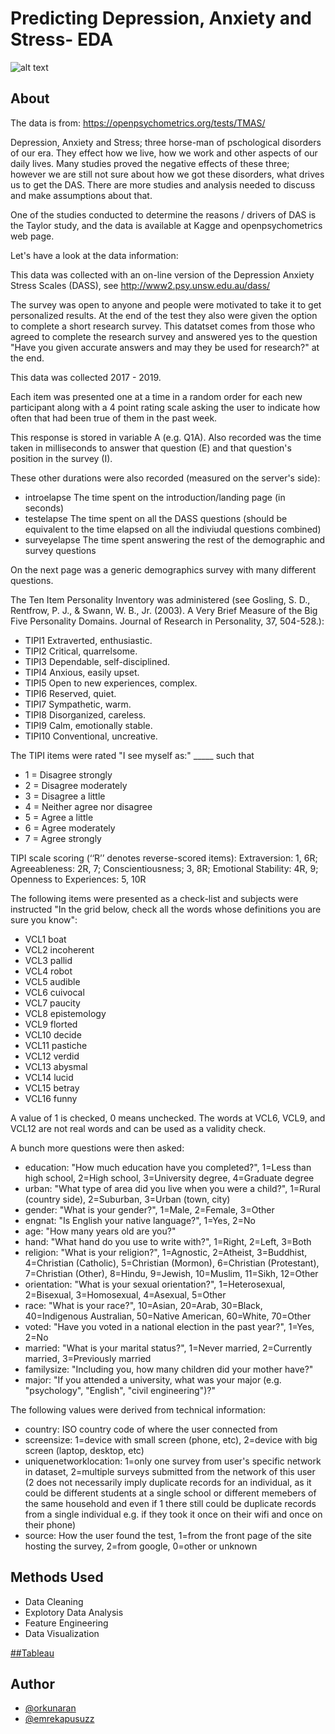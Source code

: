 
# Predicting Depression, Anxiety and Stress- EDA

![alt text](https://www-assets.perkbox.com/media/7058/i960/22a5cdad3b473bc9ff2a.jpg)




## About

The data is from: https://openpsychometrics.org/tests/TMAS/

Depression, Anxiety and Stress; three horse-man of pschological disorders of our era. They effect how we live, how we work and other aspects of our daily lives. Many studies proved the negative effects of these three; however we are still not sure about how we got these disorders, what drives us to get the DAS. There are more studies and analysis needed to discuss and make assumptions about that.

One of the studies conducted to determine the reasons / drivers of DAS is the Taylor study, and the data is available at Kagge and openpsychometrics web page.

Let's have a look at the data information:

This data was collected with an on-line version of the Depression Anxiety Stress
Scales (DASS), see http://www2.psy.unsw.edu.au/dass/

The survey was open to anyone and people were motivated to take it to get 
personalized results. At the end of the test they also were given the option to 
complete a short research survey. 
This datatset comes from those who agreed to complete the research survey and answered 
yes to the question "Have you given accurate answers and may they be used for research?" 
at the end.

This data was collected 2017 - 2019.

Each item was presented one at a time in a random order for each new participant 
along with a 4 point rating scale asking the user to indicate how often that had 
been true of them in the past week.

This response is stored in variable A (e.g. Q1A). 
Also recorded was the time taken in milliseconds to answer that question (E)
and that question's position in the survey (I).

These other durations were also recorded (measured on the server's side):

* introelapse        The time spent on the introduction/landing page (in seconds)
* testelapse        The time spent on all the DASS questions (should be equivalent to the time elapsed on all the indiviudal questions combined)
* surveyelapse    The time spent answering the rest of the demographic and survey questions

On the next page was a generic demographics survey with many different questions.

The Ten Item Personality Inventory was administered 
(see Gosling, S. D., Rentfrow, P. J., & Swann, W. B., Jr. (2003). 
A Very Brief Measure of the Big Five Personality Domains. Journal of Research in Personality, 37, 504-528.):

* TIPI1    Extraverted, enthusiastic.
* TIPI2    Critical, quarrelsome.
* TIPI3    Dependable, self-disciplined.
* TIPI4    Anxious, easily upset.
* TIPI5    Open to new experiences, complex.
* TIPI6    Reserved, quiet.
* TIPI7    Sympathetic, warm.
* TIPI8    Disorganized, careless.
* TIPI9    Calm, emotionally stable.
* TIPI10    Conventional, uncreative.

The TIPI items were rated "I see myself as:" _____ such that

* 1 = Disagree strongly
* 2 = Disagree moderately
* 3 = Disagree a little
* 4 = Neither agree nor disagree
* 5 = Agree a little
* 6 = Agree moderately
* 7 = Agree strongly

TIPI scale scoring (‘‘R’’ denotes reverse-scored items): Extraversion: 1, 6R; Agreeableness: 2R, 7;
Conscientiousness; 3, 8R; Emotional Stability: 4R, 9; Openness to Experiences: 5, 10R

The following items were presented as a check-list and subjects were instructed "In the grid below, check all the words whose definitions you are sure you know":

* VCL1    boat
* VCL2    incoherent
* VCL3    pallid
* VCL4    robot
* VCL5    audible
* VCL6    cuivocal
* VCL7    paucity
* VCL8    epistemology
* VCL9    florted
* VCL10    decide
* VCL11    pastiche
* VCL12    verdid
* VCL13    abysmal
* VCL14    lucid
* VCL15    betray
* VCL16    funny

A value of 1 is checked, 0 means unchecked. The words at VCL6, VCL9, and VCL12
are not real words and can be used as a validity check.

A bunch more questions were then asked:


* education:    "How much education have you completed?", 1=Less than high school, 2=High school, 3=University degree, 4=Graduate degree
* urban:        "What type of area did you live when you were a child?", 1=Rural  (country side), 2=Suburban, 3=Urban (town, city)
* gender:      "What is your gender?", 1=Male, 2=Female, 3=Other
* engnat:       "Is English your native language?", 1=Yes, 2=No
* age:          "How many years old are you?"
* hand:         "What hand do you use to write with?", 1=Right, 2=Left, 3=Both
* religion:     "What is your religion?", 1=Agnostic, 2=Atheist, 3=Buddhist, 4=Christian (Catholic), 5=Christian (Mormon), 6=Christian (Protestant),  7=Christian (Other), 8=Hindu, 9=Jewish, 10=Muslim, 11=Sikh, 12=Other
* orientation:  "What is your sexual orientation?", 1=Heterosexual, 2=Bisexual, 3=Homosexual, 4=Asexual, 5=Other
* race:        "What is your race?", 10=Asian, 20=Arab, 30=Black, 40=Indigenous Australian, 50=Native American, 60=White, 70=Other
* voted:       "Have you voted in a national election in the past year?", 1=Yes, 2=No
* married:     "What is your marital status?", 1=Never married, 2=Currently married, 3=Previously married
* familysize:  "Including you, how many children did  your mother have?"        
* major:       "If you attended a university, what was your major (e.g. "psychology",  "English", "civil engineering")?"

The following values were derived from technical information:

* country:      ISO country code of where the user connected from
* screensize: 1=device with small screen (phone, etc), 2=device with big screen (laptop, desktop, etc)
* uniquenetworklocation: 1=only one survey from user's specific network in dataset, 2=multiple surveys submitted from the network of this user (2 does not necessarily imply duplicate records for an individual, as it could be different students at a single school or different memebers of the same household and even if 1 there still could be duplicate records from a single individual e.g. if they took it once  on their wifi and once on their phone)
* source: How the user found the test, 1=from the front page of the site hosting
the survey, 2=from google, 0=other or unknown


## Methods Used

* Data Cleaning
* Explotory Data Analysis
* Feature Engineering
* Data Visualization


[##Tableau](https://public.tableau.com/app/profile/emre.kapusuz/viz/DepressionAnxietyandStressLevels_16459699673310/Dashboard1)



  
## Author

- [@orkunaran](https://github.com/orkunaran)
- [@emrekapusuzz](https://github.com/emrekapusuzz)

  
